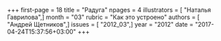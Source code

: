 +++
first-page = 18
title = "Радуга"
npages = 4
illustrators = [ "Наталья Гаврилова",]
month = "03"
rubric = "Как это устроено"
authors = [ "Андрей Щетников",]
issues = [ "2012_03",]
year = "2012"
date = "2017-04-24T15:37:56+03:00"
+++
